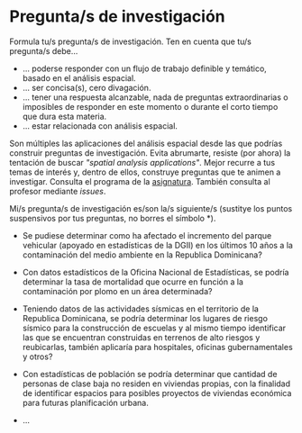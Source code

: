 # Pregunta/s de investigación

Formula tu/s pregunta/s de investigación. Ten en cuenta que tu/s pregunta/s debe...

* ... poderse responder con un flujo de trabajo definible y temático, basado en el análisis espacial.
* ... ser concisa(s), cero divagación.
* ... tener una respuesta alcanzable, nada de preguntas extraordinarias o imposibles de responder en este momento o durante el corto tiempo que dura esta materia.
* ... estar relacionada con análisis espacial.

Son múltiples las aplicaciones del análisis espacial desde las que podrías construir preguntas de investigación. Evita abrumarte, resiste (por ahora) la tentación de buscar *"spatial analysis applications"*. Mejor recurre a tus temas de interés y, dentro de ellos, construye preguntas que te animen a investigar. Consulta el programa de la [asignatura](https://github.com/maestria-geotel-master/material-de-apoyo/blob/master/programa-analisis-espacial.md). También consulta al profesor mediante *issues*.

Mi/s pregunta/s de investigación es/son la/s siguiente/s (sustitye los puntos suspensivos por tus preguntas, no borres el símbolo \*).

* Se pudiese determinar como ha afectado el incremento del parque vehicular (apoyado en estadísticas de la DGII) en los últimos 10 años a la contaminación del medio ambiente en la Republica Dominicana?

* Con datos estadísticos de la Oficina Nacional de Estadísticas, se podría determinar la tasa de mortalidad que ocurre en función a la contaminación por plomo en un área determinada?



* Teniendo datos de las actividades sísmicas en el territorio de la Republica Dominicana, se podría determinar los lugares de riesgo sísmico para la construcción de escuelas y al mismo tiempo identificar las que se encuentran construidas en terrenos de alto riesgos y reubicarlas, también aplicaría para hospitales, oficinas gubernamentales y otros?

* Con estadísticas de población se podría determinar que cantidad de personas de clase baja no residen en viviendas propias, con la finalidad de identificar espacios para posibles proyectos de viviendas económica para futuras planificación urbana. 






* ...
